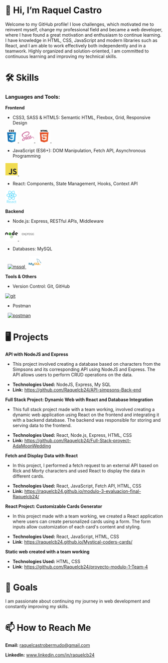 
# 👋 Hi, I’m Raquel Castro

Welcome to my GitHub profile! 
I love challenges, which motivated me to reinvent myself, change my professional field and became a web developer, where I have found a great motivation and enthusiasm to continue learning. I have knowledge in HTML, CSS, JavaScript and modern libraries such as React, and I am able to work effectively both independently and in a teamwork. Highly organized and solution-oriented, I am committed to continuous learning and improving my technical skills. 

# 🛠️ Skills

<h3 align="left">Languages and Tools:</h3>

**Frontend**     

* CSS3, SASS & HTML5: Semantic HTML, Flexbox, Grid, Responsive Design
    
  
<p align="left">
  <a href="https://www.w3schools.com/css/" target="_blank" rel="noreferrer">
    <img src="https://raw.githubusercontent.com/devicons/devicon/master/icons/css3/css3-original-wordmark.svg" alt="css3" width="40" height="40"/>
  </a>
    &nbsp;
  <a href="https://sass-lang.com" target="_blank" rel="noreferrer">
    <img src="https://raw.githubusercontent.com/devicons/devicon/master/icons/sass/sass-original.svg" alt="sass" width="40" height="40"/>
  </a>
  &nbsp; <!-- Espacio -->
  <a href="https://www.w3.org/html/" target="_blank" rel="noreferrer">
    <img src="https://raw.githubusercontent.com/devicons/devicon/master/icons/html5/html5-original-wordmark.svg" alt="html5" width="40" height="40"/>
  </a>
  &nbsp;

   * JavaScript (ES6+): DOM Manipulation, Fetch API, Asynchronous Programming
  <a href="https://developer.mozilla.org/en-US/docs/Web/JavaScript" target="_blank" rel="noreferrer">
    <img src="https://raw.githubusercontent.com/devicons/devicon/master/icons/javascript/javascript-original.svg" alt="javascript" width="40" height="40"/>
  </a>
  &nbsp;

   * React: Components, State Management, Hooks, Context API
  <a href="https://reactjs.org/" target="_blank" rel="noreferrer">
    <img src="https://raw.githubusercontent.com/devicons/devicon/master/icons/react/react-original-wordmark.svg" alt="react" width="40" height="40"/>
  </a>

</p>

**Backend**

* Node.js: Express, RESTful APIs, Middleware
  
<p align="left">
  <a href="https://nodejs.org" target="_blank" rel="noreferrer">
    <img src="https://raw.githubusercontent.com/devicons/devicon/master/icons/nodejs/nodejs-original-wordmark.svg" alt="nodejs" width="40" height="40"/>
  </a>
    &nbsp;
  <a href="https://expressjs.com" target="_blank" rel="noreferrer">
    <img src="https://raw.githubusercontent.com/devicons/devicon/master/icons/express/express-original-wordmark.svg" alt="express" width="40" height="40"/>
  </a>
    
   * Databases: MySQL
    
  &nbsp;
  <a href="https://www.microsoft.com/en-us/sql-server" target="_blank" rel="noreferrer">
    <img src="https://www.svgrepo.com/show/303229/microsoft-sql-server-logo.svg" alt="mssql" width="40" height="40"/>
  </a>
  &nbsp;
  <a href="https://www.mysql.com/" target="_blank" rel="noreferrer">
    <img src="https://raw.githubusercontent.com/devicons/devicon/master/icons/mysql/mysql-original-wordmark.svg" alt="mysql" width="40" height="40"/>
  </a>

</p>

**Tools & Others**

  * Version Control: Git, GitHub

<p align="left">
  <a href="https://git-scm.com/" target="_blank" rel="noreferrer">
    <img src="https://www.vectorlogo.zone/logos/git-scm/git-scm-icon.svg" alt="git" width="40" height="40"/>
  </a>
    
   * Postman
    
  &nbsp;
  <a href="https://postman.com" target="_blank" rel="noreferrer">
    <img src="https://www.vectorlogo.zone/logos/getpostman/getpostman-icon.svg" alt="postman" width="40" height="40"/>
  </a>
</p>


# :desktop_computer: Projects

**API with NodeJS and Express**  
- This project involved creating a database based on characters from the Simpsons and its corresponding API using NodeJS and Express. The API allows users to perform CRUD operations on the data.
* **Technologies Used:** NodeJS, Express, My SQL
 * **Link:** https://github.com/Raquelcb24/API-simpsons-Back-end

**Full Stack Project: Dynamic Web with React and Database Integration** 
- This full stack project made with a team working, involved creating a dynamic web application using React on the frontend and integrating it with a backend database. The backend was responsible for storing and serving data to the frontend.
* **Technologies Used:** React, Node.js, Express, HTML, CSS
 * **Link:** https://github.com/Raquelcb24/Full-Stack-proyect-AdaMoonWedding


**Fetch and Display Data with React** 
- In this project, I performed a fetch request to an external API based on Rick and Morty characters and used React to display the data in different cards.
*  **Technologies Used:** React, JavaScript, Fetch API, HTML, CSS
* **Link:** https://raquelcb24.github.io/modulo-3-evaluacion-final-Raquelcb24/

**React Project: Customizable Cards Generator** 
- In this project made with a team working, we created a React application where users can create personalized cards using a form. The form inputs allow customization of each card's content and styling.

*  **Technologies Used:** React, JavaScript, HTML, CSS
* **Link**: https://raquelcb24.github.io/Mystical-coders-cards/

**Static web created with a team working**
*  **Technologies Used:** HTML, CSS
* **Link**: https://github.com/Raquelcb24/proyecto-modulo-1-Team-4

# 🎯 Goals
I am passionate about continuing my journey in web development and constantly improving my skills.

# 📫 How to Reach Me
**Email:** raquelcastrobermudo@gmail.com

**LinkedIn:** www.linkedin.com/in/raquelcb24


